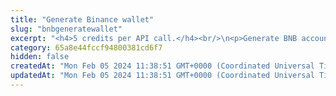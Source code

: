 ```yaml
---
title: "Generate Binance wallet"
slug: "bnbgeneratewallet"
excerpt: "<h4>5 credits per API call.</h4><br/>\n<p>Generate BNB account. Tatum does not support HD wallet for BNB, only specific address and private key can be generated.</p>"
category: 65a8e44fccf94800381cd6f7
hidden: false
createdAt: "Mon Feb 05 2024 11:38:51 GMT+0000 (Coordinated Universal Time)"
updatedAt: "Mon Feb 05 2024 11:38:51 GMT+0000 (Coordinated Universal Time)"
---
```

